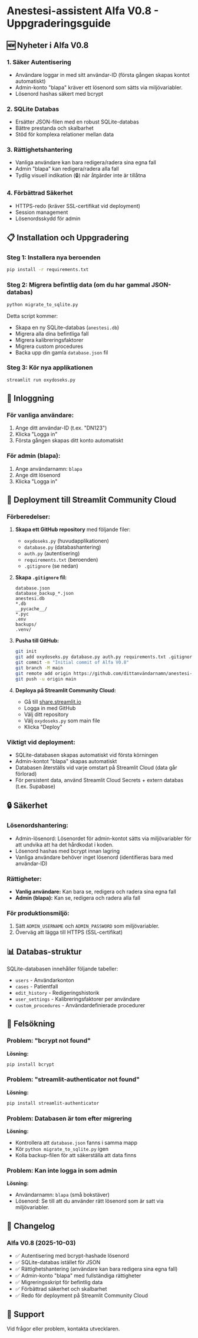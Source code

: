 # Anestesi-assistent Alfa V0.8 - Uppgraderingsguide

## 🆕 Nyheter i Alfa V0.8

### 1. **Säker Autentisering**
- Användare loggar in med sitt användar-ID (första gången skapas kontot automatiskt)
- Admin-konto "blapa" kräver ett lösenord som sätts via miljövariabler.
- Lösenord hashas säkert med bcrypt

### 2. **SQLite Databas**
- Ersätter JSON-filen med en robust SQLite-databas
- Bättre prestanda och skalbarhet
- Stöd för komplexa relationer mellan data

### 3. **Rättighetshantering**
- Vanliga användare kan bara redigera/radera sina egna fall
- Admin "blapa" kan redigera/radera alla fall
- Tydlig visuell indikation (🔒) när åtgärder inte är tillåtna

### 4. **Förbättrad Säkerhet**
- HTTPS-redo (kräver SSL-certifikat vid deployment)
- Session management
- Lösenordsskydd för admin

## 📋 Installation och Uppgradering

### Steg 1: Installera nya beroenden

```bash
pip install -r requirements.txt
```

### Steg 2: Migrera befintlig data (om du har gammal JSON-databas)

```bash
python migrate_to_sqlite.py
```

Detta script kommer:
- Skapa en ny SQLite-databas (`anestesi.db`)
- Migrera alla dina befintliga fall
- Migrera kalibreringsfaktorer
- Migrera custom procedures
- Backa upp din gamla `database.json` fil

### Steg 3: Kör nya applikationen

```bash
streamlit run oxydoseks.py
```

## 🔐 Inloggning

### För vanliga användare:
1. Ange ditt användar-ID (t.ex. "DN123")
2. Klicka "Logga in"
3. Första gången skapas ditt konto automatiskt

### För admin (blapa):
1. Ange användarnamn: `blapa`
2. Ange ditt lösenord
3. Klicka "Logga in"

## 🚀 Deployment till Streamlit Community Cloud

### Förberedelser:

1. **Skapa ett GitHub repository** med följande filer:
   - `oxydoseks.py` (huvudapplikationen)
   - `database.py` (databashantering)
   - `auth.py` (autentisering)
   - `requirements.txt` (beroenden)
   - `.gitignore` (se nedan)

2. **Skapa `.gitignore` fil:**
   ```
   database.json
   database_backup_*.json
   anestesi.db
   *.db
   __pycache__/
   *.pyc
   .env
   backups/
   .venv/
   ```

3. **Pusha till GitHub:**
   ```bash
   git init
   git add oxydoseks.py database.py auth.py requirements.txt .gitignore
   git commit -m "Initial commit of Alfa V0.8"
   git branch -M main
   git remote add origin https://github.com/dittanvändarnamn/anestesi-app.git
   git push -u origin main
   ```

4. **Deploya på Streamlit Community Cloud:**
   - Gå till [share.streamlit.io](https://share.streamlit.io)
   - Logga in med GitHub
   - Välj ditt repository
   - Välj `oxydoseks.py` som main file
   - Klicka "Deploy"

### Viktigt vid deployment:
- SQLite-databasen skapas automatiskt vid första körningen
- Admin-kontot "blapa" skapas automatiskt
- Databasen återställs vid varje omstart på Streamlit Cloud (data går förlorad)
- För persistent data, använd Streamlit Cloud Secrets + extern databas (t.ex. Supabase)

## 🔒 Säkerhet

### Lösenordshantering:
- Admin-lösenord: Lösenordet för admin-kontot sätts via miljövariabler för att undvika att ha det hårdkodat i koden.
- Lösenord hashas med bcrypt innan lagring
- Vanliga användare behöver inget lösenord (identifieras bara med användar-ID)

### Rättigheter:
- **Vanlig användare:** Kan bara se, redigera och radera sina egna fall
- **Admin (blapa):** Kan se, redigera och radera alla fall

### För produktionsmiljö:
1. Sätt `ADMIN_USERNAME` och `ADMIN_PASSWORD` som miljövariabler.
2. Överväg att lägga till HTTPS (SSL-certifikat)

## 📊 Databas-struktur

SQLite-databasen innehåller följande tabeller:
- `users` - Användarkonton
- `cases` - Patientfall
- `edit_history` - Redigeringshistorik
- `user_settings` - Kalibreringsfaktorer per användare
- `custom_procedures` - Användardefinierade procedurer

## 🐛 Felsökning

### Problem: "bcrypt not found"
**Lösning:**
```bash
pip install bcrypt
```

### Problem: "streamlit-authenticator not found"
**Lösning:**
```bash
pip install streamlit-authenticator
```

### Problem: Databasen är tom efter migrering
**Lösning:**
- Kontrollera att `database.json` fanns i samma mapp
- Kör `python migrate_to_sqlite.py` igen
- Kolla backup-filen för att säkerställa att data finns

### Problem: Kan inte logga in som admin
**Lösning:**
- Användarnamn: `blapa` (små bokstäver)
- Lösenord: Se till att du använder rätt lösenord som är satt via miljövariabler.

## 📝 Changelog

### Alfa V0.8 (2025-10-03)
- ✅ Autentisering med bcrypt-hashade lösenord
- ✅ SQLite-databas istället för JSON
- ✅ Rättighetshantering (användare kan bara redigera sina egna fall)
- ✅ Admin-konto "blapa" med fullständiga rättigheter
- ✅ Migreringsskript för befintlig data
- ✅ Förbättrad säkerhet och skalbarhet
- ✅ Redo för deployment på Streamlit Community Cloud

## 📧 Support

Vid frågor eller problem, kontakta utvecklaren.
